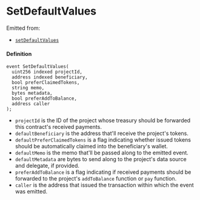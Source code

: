 # SetDefaultValues

Emitted from:

* [`setDefaultValues`](/dev/deprecated/v2/contracts/or-utilities/jbetherc20projectpayer/write/setdefaultvalues.md)

#### Definition

```
event SetDefaultValues(
  uint256 indexed projectId,
  address indexed beneficiary,
  bool preferClaimedTokens,
  string memo,
  bytes metadata,
  bool preferAddToBalance,
  address caller
);
```

* `projectId` is the ID of the project whose treasury should be forwarded this contract's received payments.
* `defaultBeneficiary` is the address that'll receive the project's tokens.
* `defaultPreferClaimedTokens` is a flag indicating whether issued tokens should be automatically claimed into the beneficiary's wallet.
* `defaultMemo` is the memo that'll be passed along to the emitted event.
* `defaultMetadata` are bytes to send along to the project's data source and delegate, if provided.
* `preferAddToBalance` is a flag indicating if received payments should be forwarded to the project's `addToBalance` function or `pay` function.
* `caller` is the address that issued the transaction within which the event was emitted.
